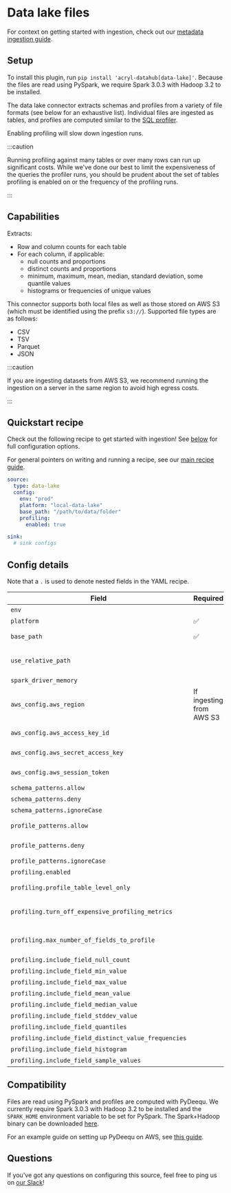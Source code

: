 # Data lake files

For context on getting started with ingestion, check out our [metadata ingestion guide](../README.md).

## Setup

To install this plugin, run `pip install 'acryl-datahub[data-lake]'`. Because the files are read using PySpark, we require Spark 3.0.3 with Hadoop 3.2 to be installed.

The data lake connector extracts schemas and profiles from a variety of file formats (see below for an exhaustive list).
Individual files are ingested as tables, and profiles are computed similar to the [SQL profiler](./sql_profiles.md).

Enabling profiling will slow down ingestion runs.

:::caution

Running profiling against many tables or over many rows can run up significant costs.
While we've done our best to limit the expensiveness of the queries the profiler runs, you
should be prudent about the set of tables profiling is enabled on or the frequency
of the profiling runs.

:::

## Capabilities

Extracts:

- Row and column counts for each table
- For each column, if applicable:
  - null counts and proportions
  - distinct counts and proportions
  - minimum, maximum, mean, median, standard deviation, some quantile values
  - histograms or frequencies of unique values

This connector supports both local files as well as those stored on AWS S3 (which must be identified using the prefix `s3://`). Supported file types are as follows:

- CSV
- TSV
- Parquet
- JSON

:::caution

If you are ingesting datasets from AWS S3, we recommend running the ingestion on a server in the same region to avoid high egress costs.

:::

## Quickstart recipe

Check out the following recipe to get started with ingestion! See [below](#config-details) for full configuration options.

For general pointers on writing and running a recipe, see our [main recipe guide](../README.md#recipes).

```yml
source:
  type: data-lake
  config:
    env: "prod"
    platform: "local-data-lake"
    base_path: "/path/to/data/folder"
    profiling:
      enabled: true

sink:
  # sink configs
```

## Config details

Note that a `.` is used to denote nested fields in the YAML recipe.

| Field                                                | Required                 | Default      | Description                                                                                                                                                                                                                           |
| ---------------------------------------------------- | ------------------------ | ------------ | ------------------------------------------------------------------------------------------------------------------------------------------------------------------------------------------------------------------------------------- |
| `env`                                                |                          | `PROD`       | Environment to use in namespace when constructing URNs.                                                                                                                                                                               |
| `platform`                                           | ✅                       |              | Platform to use in namespace when constructing URNs.                                                                                                                                                                                  |
| `base_path`                                          | ✅                       |              | Path of the base folder to crawl. Unless `schema_patterns` and `profile_patterns` are set, the connector will ingest all files in this folder.                                                                                        |
| `use_relative_path`                                  |                          | `false`      | Whether to use the relative path (the part with the base path removed) when constructing URNs for files being ingested from a local directory. This option is ignored when ingesting from AWS S3 because S3 URIs are globally unique. |
| `spark_driver_memory`                                |                          | `4g`         | Max amount of memory to grant Spark.                                                                                                                                                                                                  |
| `aws_config.aws_region`                              | If ingesting from AWS S3 |              | AWS region code.                                                                                                                                                                                                                      |
| `aws_config.aws_access_key_id`                       |                          | Autodetected | See https://boto3.amazonaws.com/v1/documentation/api/latest/guide/credentials.html                                                                                                                                                    |
| `aws_config.aws_secret_access_key`                   |                          | Autodetected | See https://boto3.amazonaws.com/v1/documentation/api/latest/guide/credentials.html                                                                                                                                                    |
| `aws_config.aws_session_token`                       |                          | Autodetected | See https://boto3.amazonaws.com/v1/documentation/api/latest/guide/credentials.html                                                                                                                                                    |
| `schema_patterns.allow`                              |                          | `*`          | List of regex patterns for tables to ingest. Defaults to all.                                                                                                                                                                         |
| `schema_patterns.deny`                               |                          |              | List of regex patterns for tables to not ingest. Defaults to none.                                                                                                                                                                    |
| `schema_patterns.ignoreCase`                         |                          | `True`       | Whether to ignore case sensitivity during pattern matching of tables to ingest.                                                                                                                                                       |
| `profile_patterns.allow`                             |                          | `*`          | List of regex patterns for tables to profile (a must also be ingested for profiling). Defaults to all.                                                                                                                                |
| `profile_patterns.deny`                              |                          |              | List of regex patterns for tables to not profile (a must also be ingested for profiling). Defaults to none.                                                                                                                           |
| `profile_patterns.ignoreCase`                        |                          | `True`       | Whether to ignore case sensitivity during pattern matching of tables to profile.                                                                                                                                                      |
| `profiling.enabled`                                  |                          | `False`      | Whether profiling should be done.                                                                                                                                                                                                     |
| `profiling.profile_table_level_only`                 |                          | `False`      | Whether to perform profiling at table-level only or include column-level profiling as well.                                                                                                                                           |
| `profiling.turn_off_expensive_profiling_metrics`     |                          | `False`      | Whether to turn off expensive profiling or not. This turns off profiling for quantiles, distinct_value_frequencies, histogram & sample_values. This also limits the maximum number of fields being profiled to 10.                    |
| `profiling.max_number_of_fields_to_profile`          |                          | `None`       | A positive integer that specifies the maximum number of columns to profile for any table. `None` implies all columns. The cost of profiling goes up significantly as the number of columns to profile goes up.                        |
| `profiling.include_field_null_count`                 |                          | `True`       | Whether to profile for the number of nulls for each column.                                                                                                                                                                           |
| `profiling.include_field_min_value`                  |                          | `True`       | Whether to profile for the min value of numeric columns.                                                                                                                                                                              |
| `profiling.include_field_max_value`                  |                          | `True`       | Whether to profile for the max value of numeric columns.                                                                                                                                                                              |
| `profiling.include_field_mean_value`                 |                          | `True`       | Whether to profile for the mean value of numeric columns.                                                                                                                                                                             |
| `profiling.include_field_median_value`               |                          | `True`       | Whether to profile for the median value of numeric columns.                                                                                                                                                                           |
| `profiling.include_field_stddev_value`               |                          | `True`       | Whether to profile for the standard deviation of numeric columns.                                                                                                                                                                     |
| `profiling.include_field_quantiles`                  |                          | `True`       | Whether to profile for the quantiles of numeric columns.                                                                                                                                                                              |
| `profiling.include_field_distinct_value_frequencies` |                          | `True`       | Whether to profile for distinct value frequencies.                                                                                                                                                                                    |
| `profiling.include_field_histogram`                  |                          | `True`       | Whether to profile for the histogram for numeric fields.                                                                                                                                                                              |
| `profiling.include_field_sample_values`              |                          | `True`       | Whether to profile for the sample values for all columns.                                                                                                                                                                             |

## Compatibility

Files are read using PySpark and profiles are computed with PyDeequ.
We currently require Spark 3.0.3 with Hadoop 3.2 to be installed and the `SPARK_HOME` environment variable to be set for PySpark.
The Spark+Hadoop binary can be downloaded [here](https://www.apache.org/dyn/closer.lua/spark/spark-3.0.3/spark-3.0.3-bin-hadoop3.2.tgz).

For an example guide on setting up PyDeequ on AWS, see [this guide](https://aws.amazon.com/blogs/big-data/testing-data-quality-at-scale-with-pydeequ/).

## Questions

If you've got any questions on configuring this source, feel free to ping us on [our Slack](https://slack.datahubproject.io/)!
